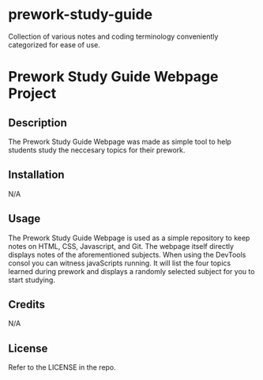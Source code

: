 # prework-study-guide
Collection of various notes and coding terminology conveniently categorized for ease of use.
# Prework Study Guide Webpage Project

## Description
The Prework Study Guide Webpage was made as simple tool to help students study the neccesary topics for their prework.


## Installation

N/A

## Usage

The Prework Study Guide Webpage is used as a simple repository to keep notes on HTML, CSS, Javascript, and Git. The webpage itself directly displays notes of the aforementioned subjects. When using the DevTools consol you can witness javaScripts running. It will list the four topics learned during prework and displays a randomly selected subject for you to start studying. 

## Credits

N/A

## License

Refer to the LICENSE in the repo.
